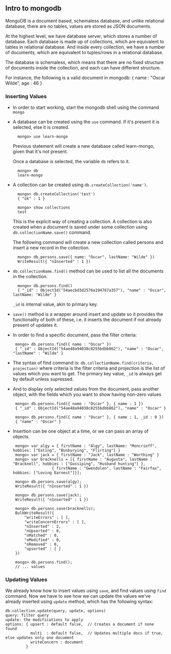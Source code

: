 ## Intro to mongodb

MongoDB is a document based, schemaless database, and unlike relational
database, there are no tables, values are stored as JSON documents.

At the highest level, we have database server, which stores a number of
database. Each database is made up of collections, which are equivalent to
tables in relational database. And inside every collection, we have a number of
documents, which are equivalent to tuples/rows in a relational database.

The database is schemaless, which means that there are no fixed structure of
documents inside the collection, and each can have different structure.

For instance, the following is a valid document in mongodb:
	    { name : "Oscar Wilde", age : 46 }
	

### Inserting Values

* In order to start working, start the mongodb shell using the command `mongo`
* A database can be created using the `use` command. If it's present it is
  selected, else it is created. 

		mongo> use learn-mongo 
    
	Previous statement will create a new database called learn-mongo, given that
	it's not present.

	Once a database is selected, the variable `db` refers to it.
	
		mongo> db
		learn-mongo

* A collection can be created using `db.createCollection('name')`.

		mongo> db.createCollection('test')
		{ "ok" : 1 }

		mongo> show collections
		test
	
	This is the	explicit way of creating a collection. A collection is also
	created when a document is saved under some collection using
	`db.collectionName.save()` command.

	The following command  will create a new collection called persons and
	insert a new record in the collection. 

		mongo> db.persons.save({ name: "Oscar", lastName: "Wilde" })
		WriteResult({ "nInserted" : 1 })

* `db.collectionName.find()` method can be used to list all the documents in
  the collection.

		mongo> db.persons.find()
		{ "_id" : ObjectId("54aecbd3d2576a194767a357"), "name" : "Oscar", lastName: "Wilde" }

	`_id` is internal value, akin to primary key.

* `save()` method is a wrapper around insert and update so it provides the 
	functionality of both of these, i.e. it inserts the document if not already
	present of updates it. 


*  In order to find a specific document, pass the filter criteria:
  
		mongo> db.persons.find({ name : "Oscar" })
		{ "_id" : ObjectId("54ae48a94038c8255bdbb862"), "name" : "Oscar", "lastName" : "Wilde" }

*  The syntax of find command is: `db.collectionName.find(criteria, projection)`
   where criteria is the filter criteria and projection is the list of values
   which you want to get. The primary key value, `_id` is always get by default
   unless supressed.

*  And to display only selected values from the document, pass another object, 
  with the fields which you want to show having non-zero values
  
    	mongo> db.persons.find({ name : "Oscar" }, { name : 1 })
		{ "_id" : ObjectId("54ae48a94038c8255bdbb862"), "name" : "Oscar" }
    
    	mongo> db.persons.find({ name : "Oscar" }, { name : 1, _id : 0 })
		{ "name" : "Oscar" }
    
  
*  Insertion can be one object at a time, or we can pass an array of objects.
  
    	mongo> var algy = { firstName : "Algy", lastName: "Moncrieff", hobbies: ["Eating", "Bunburying", "Flirting"] }
    	mongo> var jack = { firstName : "Jack", lastName : "Worthing" }
    	mongo> var bracknells = [{ firstName : "Augusta", lastName : "Bracknell", hobbies : ["Gossiping", "Husband hunting"] },
                        { firstName : "Gwendolen", lastName : "Fairfax", hobbies: ["Loving Earnest"]}];
    
    	mongo> db.persons.save(algy);
		WriteResult({ "nInserted" : 1 })
    
    	mongo> db.persons.save(jack);
		WriteResult({ "nInserted" : 1 })
    
    	mongo> db.persons.save(bracknells);
		BulkWriteResult({
			"writeErrors" : [ ],
			"writeConcernErrors" : [ ],
			"nInserted" : 2,
			"nUpserted" : 0,
			"nMatched" : 0,
			"nModified" : 0,
			"nRemoved" : 0,
			"upserted" : [ ]
		})
    
    	mongo> db.persons.find();
		// ... values
    
    
    
### Updating Values

We already know how to insert values using `save`, and find values using `find`
command. Now we have to see how we can update the values we've already inserted
using `update` method, which has the following syntax:

    db.collection.update(query, update, options)
    query: filter query
    update: the modifications to apply
    options: { upsert : default false,  // Creates a document if none found
               multi  : default false,  // Updates multiple docs if true, else updates only one document
               writeConcern : document
             }


    

  
